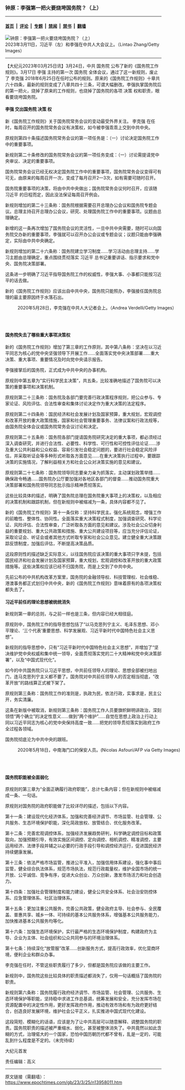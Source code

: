 ### 钟原：李强第一把火要烧垮国务院？（上）

---

#### [首页](../../../..?n13958011) &nbsp;|&nbsp; [评论](../../../../../epoch-comment?n13958011) &nbsp;|&nbsp; [专题](../../../../../epoch-special?n13958011) &nbsp;|&nbsp; [禁闻](../../../../../epoch-news?n13958011) &nbsp;|&nbsp; [禁书](../../../../../books?n13958011) &nbsp;|&nbsp; [翻墙](https://github.com/gfw-breaker/nogfw/blob/master/README.md?n13958011)


<div><img alt="钟原：李强第一把火要烧垮国务院？（上）" class="attachment-djy_600_400 size-djy_600_400 wp-post-image" src="https://i.epochtimes.com/assets/uploads/2023/03/id13958015-GettyImages-1472689498_light-600x400.jpg"/>
<div class="caption">
 2023年3月11日，习近平（左）和李强在中共人大会议上。（Lintao Zhang/Getty Images）
</div></div><hr/><div class="post_content" id="artbody" itemprop="articleBody">
 <!-- article content begin -->
 <p>
  【大纪元2023年03月25日讯】3月24日，中共
  <ok href="https://www.epochtimes.com/gb/tag/%E5%9B%BD%E5%8A%A1%E9%99%A2.html">
   国务院
  </ok>
  公布了新的《国务院工作规则》。3月17日
  <ok href="https://www.epochtimes.com/gb/tag/%E6%9D%8E%E5%BC%BA.html">
   李强
  </ok>
  主持的第一次
  <ok href="https://www.epochtimes.com/gb/tag/%E5%9B%BD%E5%8A%A1%E9%99%A2.html">
   国务院
  </ok>
  全体会议，通过了这一新规则，废止了
  <ok href="https://www.epochtimes.com/gb/tag/%E6%9D%8E%E5%85%8B%E5%BC%BA.html">
   李克强
  </ok>
  2018年6月25日在任时公布的规则。原来的《国务院工作规则》十章共六十四条，最新的规则变成了八章共四十三条，可谓大幅删改。李强执掌国务院后的第一把火，烧掉了原来的工作规则，也烧掉了国务院的各项
  <ok href="https://www.epochtimes.com/gb/tag/%E5%86%B3%E7%AD%96.html">
   决策
  </ok>
  权和职责，眼看要烧垮国务院。
 </p>
 <h4>
  <ok href="https://www.epochtimes.com/gb/tag/%E6%9D%8E%E5%BC%BA.html">
   李强
  </ok>
  交出国务院
  <ok href="https://www.epochtimes.com/gb/tag/%E5%86%B3%E7%AD%96.html">
   决策
  </ok>
  权
 </h4>
 <p>
  新《国务院工作规则》关于国务院常务会议的变动最受外界关注。
  <ok href="https://www.epochtimes.com/gb/tag/%E6%9D%8E%E5%85%8B%E5%BC%BA.html">
   李克强
  </ok>
  在任时，每周召开的国务院常务会议有决策权，如今被李强乖乖上交到中共中央。
 </p>
 <p>
  原规则第四十条描述国务院常务会议的第一项任务是：（一）讨论决定国务院工作中的重要事项。
 </p>
 <p>
  新规则第二十条修改的国务院常务会议的第一项任务变成：（一）讨论需提请党中央审议、决定的重要事项。
 </p>
 <p>
  国务院常务会议已经无权决定国务院工作中的重要事项，国务院常务会议变得可有可无，由原来的每周召开一次，变成了每月召开2—3次，如有需要可随时召开。
 </p>
 <p>
  国务院重要事项的决策，将由中共中央做出；国务院常务会议何时召开，应该随
  <ok href="https://www.epochtimes.com/gb/tag/%E4%B9%A0%E8%BF%91%E5%B9%B3.html">
   习近平
  </ok>
  的日程而定，因此没法保证每周召开例会。
 </p>
 <p>
  新规则增加的第二十三条称：国务院根据需要召开总理办公会议和国务院专题会议。总理主持召开总理办公会议，研究、处理国务院工作中的重要事项。议题由总理确定。
 </p>
 <p>
  新增的这一条再次增加了国务院会议的灵活性，一旦中共中央需要，随时可以向国务院交办新的重要事项，李强就可以召开办公会议或专题会议；议题只能由李强确定，实际由中共中央确定。
 </p>
 <p>
  新规则增加的第二十六条称：国务院建立学习制度……学习活动由总理主持……学习主题由总理确定，重点围绕贯彻落实
  <ok href="https://www.epochtimes.com/gb/tag/%E4%B9%A0%E8%BF%91%E5%B9%B3.html">
   习近平
  </ok>
  总书记重要讲话、指示要求和党中央、国务院决策部署。
 </p>
 <p>
  这条进一步明确了习近平指导国务院工作的权威性，李强大事、小事都只能按习近平的话去做。
 </p>
 <p>
  新的《国务院工作规则》应该出自中共中央，国务院只能照办，李强接任国务院总理的最主要原因终于水落石出。
 </p>
 <figure aria-describedby="caption-attachment-13226843" class="wp-caption aligncenter" id="attachment_13226843" style="width: 600px">
  <ok href="https://i.epochtimes.com/assets/uploads/2021/09/id13226843-GettyImages-1227509190-600x400.jpeg" target="_blank">
   <img alt="" class="size-large wp-image-13226843" src="https://i.epochtimes.com/assets/uploads/2021/09/id13226843-GettyImages-1227509190-600x400-600x400.jpeg"/>
  </ok>
  <br/><figcaption class="wp-caption-text" id="caption-attachment-13226843">
   2020年5月28日，李克强在中共人大记者会上。（Andrea Verdelli/Getty Images）
  </figcaption><br/>
 </figure><br/>
 <h4>
  国务院失去了哪些重大事项决策权
 </h4>
 <p>
  新的《国务院工作规则》增加了第三章的工作原则，其中第八条称：坚决在以习近平同志为核心的党中央坚强领导下开展工作……全面落实党中央决策部署……重大决策、重大事项、重要情况及时向党中央请示报告。
 </p>
 <p>
  李强接掌后的国务院，正式成为中共中央的办事机构。
 </p>
 <p>
  原规则中第五章为“实行科学民主决策”，共五条，比较准确地描述了国务院可以决策的重要事项和决策机制。
 </p>
 <p>
  原规则第二十三条称：国务院及各部门要完善行政决策程序规则，把公众参与、专家论证、风险评估、合法性审查和集体讨论决定作为重大决策的法定程序。
 </p>
 <p>
  原规则第二十四条称：国民经济和社会发展计划及国家预算，重大规划，宏观调控和改革开放的重大政策措施，国家和社会管理重要事务、法律议案和行政法规等，由国务院全体会议或国务院常务会议讨论和决定。
 </p>
 <p>
  原规则第二十五条称：国务院各部门提请国务院研究决定的重大事项，都必须经过深入调查研究，并进行合法性、必要性、科学性、可行性和可控性评估论证……涉及重大公共利益和公众权益、容易引发社会稳定问题的，要进行社会稳定风险评估，并采取听证会等多种形式听取各方面意见……在重大决策执行过程中，要跟踪决策的实施情况，了解利益相关方和社会公众对决策实施的意见和建议。
 </p>
 <p>
  原规则第二十七条称：国务院领导同志要亲力亲为抓落实，主动谋划政策举措……确保政令畅通……国务院办公厅要加强对各地区各部门的督查……推动国务院重大决策部署和国务院领导同志批示指示精神贯彻落实。
 </p>
 <p>
  这些比较具体的描述，明确了国务院总理在国务院重大事项上的决策权，以及相应的决策机制和跟踪机制，但在新规则中被缩减为一条，具体内容都不见了。
 </p>
 <p>
  新的《国务院工作规则》第十一条仅称：坚持科学民主。强化系统观念，增强工作的前瞻性、整体性、协同性。全面落实重大决策程式制度，加强调查研究、科学论证、风险评估、合法性审查，广泛听取各方面的意见和建议。涉及社会公众切身利益的重要规划、重大公共政策和措施、重大公共建设项目等，应当充分评估论证，采取论证会、听证会或者其他方式听取专家和社会公众意见。建立健全重大决策跟踪反馈制度，加强后评估，不断提高决策品质。
 </p>
 <p>
  这段原则性的描述缺乏实际意义，以往国务院应该决策的重大事项只字未提，包括国民经济和社会发展计划及国家预算，重大规划，宏观调控和改革开放的重大政策措施等。这些决策权应该已经不归国务院，而是上交到了中共中央。
 </p>
 <p>
  先前公布的中共机构改革方案里，国务院的金融领导权、科技管理权、社会维稳、港澳事务都正式划归中共中央，新的《国务院工作规则》意味着原有的各项决策权都失去了。
 </p>
 <h4>
  习近平前任的理论思想被统统消失
 </h4>
 <p>
  新规则第一章的总则，与之前一样也是三条，但内容已经大相径庭。
 </p>
 <p>
  原规则中，国务院工作的指导思想包括了“以马克思列宁主义、毛泽东思想、邓小平理论、‘三个代表’重要思想、科学发展观、习近平新时代中国特色社会主义思想”。
 </p>
 <p>
  新规则的指导思想中，只有“习近平新时代中国特色社会主义思想”，并增加了“坚决维护党中央权威和集中统一领导，全面贯彻落实党的二十大精神和党中央决策部署”，以及“中国式现代化”。
 </p>
 <p>
  如今的中共国务院只认习近平思想，中共前任领导人的理论、思想全部被扫地出门，连马克思列宁主义都不要了。国务院对中共前任领导人的否定相当彻底，“改革开放”的路线算正式被下架了。
 </p>
 <p>
  原规则第三条称：国务院工作的准则是，执政为民，依法行政，实事求是，民主公开，务实清廉。
 </p>
 <p>
  这条在新版中被取消，新规则第三条称：国务院工作人员要旗帜鲜明讲政治，深刻领悟“两个确立”的决定性意义……做到“两个维护”……自觉在思想上政治上行动上同以习近平同志为核心的党中央保持高度一致……把党的领导贯彻落实到政府工作全过程各领域。
 </p>
 <p>
  国务院彻底沦为中共中央的跟班。
 </p>
 <figure aria-describedby="caption-attachment-13418271" class="wp-caption aligncenter" id="attachment_13418271" style="width: 600px">
  <ok href="https://i.epochtimes.com/assets/uploads/2021/12/id13418271-GettyImages-1213417860-700x420.jpg" target="_blank">
   <img alt="" class="size-large wp-image-13418271" src="https://i.epochtimes.com/assets/uploads/2021/12/id13418271-GettyImages-1213417860-700x420-600x360.jpg"/>
  </ok>
  <br/><figcaption class="wp-caption-text" id="caption-attachment-13418271">
   2020年5月18日，中南海门口的保安人员。(Nicolas Asfouri/AFP via Getty Images)
  </figcaption><br/>
 </figure><br/>
 <h4>
  国务院职能被全面弱化
 </h4>
 <p>
  原规则的第三章为“全面正确履行政府职能”，总计七条内容；但在新规则中被缩减成一条、一句话。
 </p>
 <p>
  原规则对国务院的政府职能做了比较详尽的描述，包括以下内容。
 </p>
 <p>
  第十一条：建设现代化经济体系，加强和完善经济调节、市场监管、社会管理、公共服务、生态环境保护职能，深化简政放权、放管结合、优化服务改革。
 </p>
 <p>
  第十二条：完善宏观调控体系，加强经济发展趋势研判，科学确定调控目标和政策取向，加强预期引导，有效实施区间调控、定向调控、相机调控、精准调控，主要运用经济、法律手段并辅之以必要的行政手段引导和调控经济运行，促进国民经济持续健康发展。
 </p>
 <p>
  第十三条：依法严格市场监管，推进公平准入，加强信用体系建设，强化事中事后监管，健全综合执法体系，规范市场执法，规范行政裁量权，维护全国市场的统一开放、公平诚信、竞争有序，促进大众创业、万众创新，激发市场活力和社会创造力。
 </p>
 <p>
  第十四条：加强社会管理制度和能力建设，健全公共安全体系、社会治安防控体系、应急管理体系、社区治理体系。
 </p>
 <p>
  第十五条：更加注重公共服务，完善公共政策，健全政府主导、社会参与、全民覆盖、普惠共享、城乡一体、可持续的基本公共服务体系，增强基本公共服务能力，加快推进基本公共服务均等化。
 </p>
 <p>
  第十六条：加强生态环境保护，实行最严格的生态环境保护制度，构建政府为主导、企业为主体、社会组织和公众共同参与的环境治理体系。
 </p>
 <p>
  第十七条：持续深化“放管服”改革……创新服务方式，提高行政效率，优化营商环境，便利企业和群众办事。
 </p>
 <p>
  李克强在任时，不管这些职责履行了多少，但都是国务院应该做的主要工作。
 </p>
 <p>
  新规则中，国务院这些比较具体的职责描述都消失了，仅用一句话概括了国务院的职责。
 </p>
 <p>
  新规则第六条称：国务院履行政府经济调节、市场监管、社会管理、公共服务、生态环境保护等职能，坚持稳中求进工作总基调，统筹发展和安全，充分发挥市场在资源配置中的决定性作用，更好发挥政府作用，推动有效市场和有为政府更好结合，创造良好发展环境，维护社会公平正义，扎实推进中国式现代化建设。
 </p>
 <p>
  这段简短、模糊化的话语，应该是为了让中共高层可以随意解释、调整国务院的职责。国务院职责的描述被严重缩水、弱化，甚至被整体消失了。中共竟然以如此含糊的方式，治理偌大的一个国家，恐怕中国历朝历代都不曾有，乱是一定的，可能乱到什么程度是不定的。（未完待续）
 </p>
 <p>
  大纪元首发
 </p>
 <p>
  责任编辑：高义
 </p>
 <!-- article content end -->
 <div id="below_article_ad">
 </div>
</div>


---

原文链接（需翻墙）：https://www.epochtimes.com/gb/23/3/25/n13958011.htm